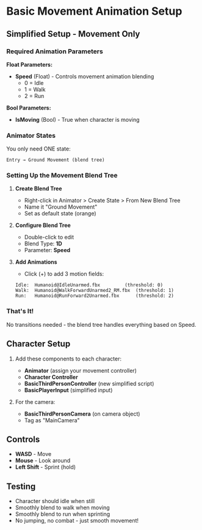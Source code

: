 # Basic Movement Animation Setup

## Simplified Setup - Movement Only

### Required Animation Parameters

**Float Parameters:**
- **Speed** (Float) - Controls movement animation blending
  - 0 = Idle
  - 1 = Walk
  - 2 = Run

**Bool Parameters:**
- **IsMoving** (Bool) - True when character is moving

### Animator States

You only need ONE state:
```
Entry → Ground Movement (blend tree)
```

### Setting Up the Movement Blend Tree

1. **Create Blend Tree**
   - Right-click in Animator > Create State > From New Blend Tree
   - Name it "Ground Movement"
   - Set as default state (orange)

2. **Configure Blend Tree**
   - Double-click to edit
   - Blend Type: **1D**
   - Parameter: **Speed**

3. **Add Animations**
   - Click (+) to add 3 motion fields:
   ```
   Idle:  Humanoid@IdleUnarmed.fbx         (threshold: 0)
   Walk:  Humanoid@WalkForwardUnarmed2_RM.fbx  (threshold: 1)
   Run:   Humanoid@RunForward2Unarmed.fbx      (threshold: 2)
   ```

### That's It!

No transitions needed - the blend tree handles everything based on Speed.

## Character Setup

1. Add these components to each character:
   - **Animator** (assign your movement controller)
   - **Character Controller**
   - **BasicThirdPersonController** (new simplified script)
   - **BasicPlayerInput** (simplified input)

2. For the camera:
   - **BasicThirdPersonCamera** (on camera object)
   - Tag as "MainCamera"

## Controls
- **WASD** - Move
- **Mouse** - Look around
- **Left Shift** - Sprint (hold)

## Testing
- Character should idle when still
- Smoothly blend to walk when moving
- Smoothly blend to run when sprinting
- No jumping, no combat - just smooth movement!